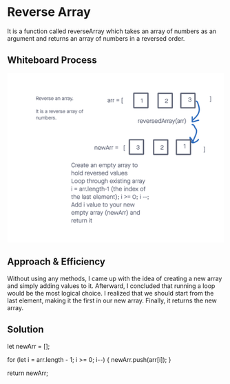 # Reverse Array

It is a function called reverseArray which takes an array of numbers as an argument and returns an array of numbers in a reversed order.

## Whiteboard Process

![Whiteboard](./Screenshot.png)

## Approach & Efficiency

Without using any methods, I came up with the idea of creating a new array and simply adding values to it. Afterward, I concluded that running a loop would be the most logical choice. I realized that we should start from the last element, making it the first in our new array. Finally, it returns the new array.

## Solution

let newArr = [];

for (let i = arr.length - 1; i >= 0; i--) {
    newArr.push(arr[i]);
}

return newArr;
